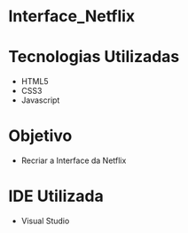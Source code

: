 # Interface_Netflix

# Tecnologias Utilizadas
- HTML5
- CSS3
- Javascript

# Objetivo
- Recriar a Interface da Netflix

# IDE Utilizada
- Visual Studio